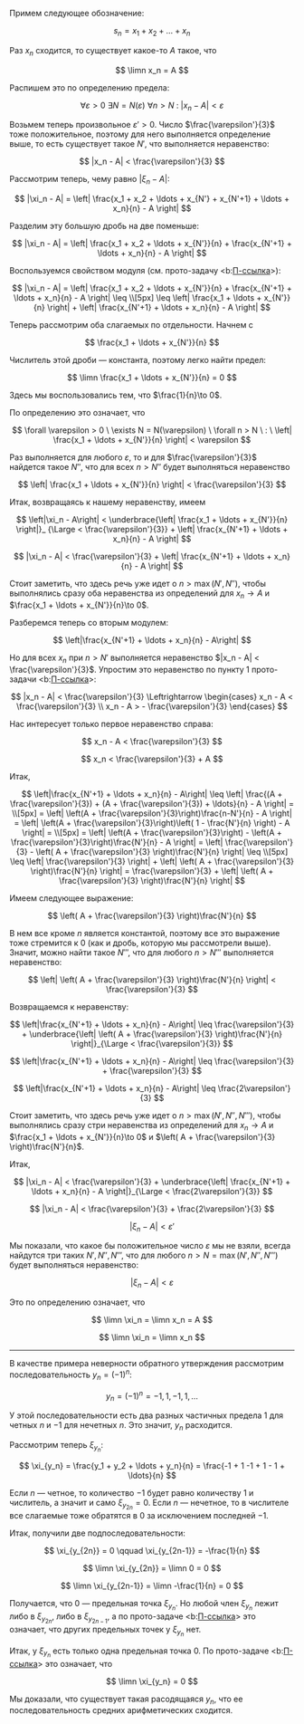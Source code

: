 Примем следующее обозначение:

$$ s_n = x_1 + x_2 + \ldots + x_n $$

Раз $x_n$ сходится, то существует какое-то $A$ такое, что

$$ \limn x_n = A $$

Распишем это по определению предела:

$$ \forall \varepsilon > 0 \ \exists N = N(\varepsilon) \ \forall n > N \ : \ |x_n - A| < \varepsilon $$

Возьмем теперь произвольное $\varepsilon' > 0$. Число $\frac{\varepsilon'}{3}$ тоже положительное, поэтому для него выполняется определение выше, то есть существует такое $N'$, что выполняется неравенство:

$$ |x_n - A| < \frac{\varepsilon'}{3} $$

Рассмотрим теперь, чему равно $|\xi_n - A|$:

$$ |\xi_n - A| = \left| \frac{x_1 + x_2 + \ldots + x_{N'} + x_{N'+1} + \ldots + x_n}{n} - A \right| $$

Разделим эту большую дробь на две поменьше:

$$ |\xi_n - A| = \left| \frac{x_1 + x_2 + \ldots + x_{N'}}{n} + \frac{x_{N'+1} + \ldots + x_n}{n} - A \right| $$

Воспользуемся свойством модуля (см. прото-задачу <b:[П-ссылка](advanced/proto/common/abs)>):

$$
    |\xi_n - A| = \left| \frac{x_1 + x_2 + \ldots + x_{N'}}{n} + \frac{x_{N'+1} + \ldots + x_n}{n} - A \right| \leq
    \\[5px]
    \leq \left| \frac{x_1 + \ldots + x_{N'}}{n} \right| + \left| \frac{x_{N'+1} + \ldots + x_n}{n} - A \right|
$$

Теперь рассмотрим оба слагаемых по отдельности. Начнем с

$$ \frac{x_1 + \ldots + x_{N'}}{n} $$

Числитель этой дроби — константа, поэтому легко найти предел:

$$ \limn \frac{x_1 + \ldots + x_{N'}}{n} = 0 $$

Здесь мы воспользовались тем, что $\frac{1}{n}\to 0$.

По определению это означает, что

$$ \forall \varepsilon > 0 \ \exists N = N(\varepsilon) \ \forall n > N \ : \ \left| \frac{x_1 + \ldots + x_{N'}}{n} \right| < \varepsilon $$

Раз выполняется для любого $\varepsilon$, то и для $\frac{\varepsilon'}{3}$ найдется такое $N''$, что для всех $n>N''$ будет выполняться неравенство

$$ \left| \frac{x_1 + \ldots + x_{N'}}{n} \right| < \frac{\varepsilon'}{3} $$

Итак, возвращаясь к нашему неравенству, имеем

$$ \left|\xi_n - A\right| < \underbrace{\left| \frac{x_1 + \ldots + x_{N'}}{n} \right|}_ {\Large < \frac{\varepsilon'}{3}} + \left| \frac{x_{N'+1} + \ldots + x_n}{n} - A \right| $$

$$ |\xi_n - A| < \frac{\varepsilon'}{3} + \left| \frac{x_{N'+1} + \ldots + x_n}{n} - A \right| $$

Стоит заметить, что здесь речь уже идет о $n > \max(N', N'')$, чтобы выполнялись сразу оба неравенства из определений для $x_n\to A$ и $\frac{x_1 + \ldots + x_{N'}}{n}\to 0$.

Разберемся теперь со вторым модулем:

$$ \left|\frac{x_{N'+1} + \ldots + x_n}{n} - A\right| $$

Но для всех $x_n$ при $n>N'$ выполняется неравенство $|x_n - A| < \frac{\varepsilon'}{3}$. Упростим это неравенство по пункту 1 прото-задачи <b:[П-ссылка](advanced/proto/common/simple-abs)>:

$$ |x_n - A| < \frac{\varepsilon'}{3} \Leftrightarrow \begin{cases} x_n - A < \frac{\varepsilon'}{3} \\ x_n - A > - \frac{\varepsilon'}{3} \end{cases} $$

Нас интересует только первое неравенство справа:

$$ x_n - A < \frac{\varepsilon'}{3} $$

$$ x_n < \frac{\varepsilon'}{3} + A $$

Итак,

$$
    \left|\frac{x_{N'+1} + \ldots + x_n}{n} - A\right| \leq \left| \frac{(A + \frac{\varepsilon'}{3}) + (A + \frac{\varepsilon'}{3}) + \ldots}{n} - A \right| =
    \\[5px]
    = \left| \left(A + \frac{\varepsilon'}{3}\right)\frac{n-N'}{n} - A \right| = \left| \left(A + \frac{\varepsilon'}{3}\right)\left( 1 - \frac{N'}{n} \right) - A \right| =
    \\[5px]
    = \left| \left(A + \frac{\varepsilon'}{3}\right) - \left(A + \frac{\varepsilon'}{3}\right)\frac{N'}{n} - A \right| = \left| \frac{\varepsilon'}{3} - \left( A + \frac{\varepsilon'}{3} \right)\frac{N'}{n} \right| \leq
    \\[5px]
    \leq \left| \frac{\varepsilon'}{3} \right| + \left| \left( A + \frac{\varepsilon'}{3} \right)\frac{N'}{n} \right| = \frac{\varepsilon'}{3} + \left| \left( A + \frac{\varepsilon'}{3} \right)\frac{N'}{n} \right|
$$

Имеем следующее выражение:

$$ \left( A + \frac{\varepsilon'}{3} \right)\frac{N'}{n} $$

В нем все кроме $n$ является константой, поэтому все это выражение тоже стремится к $0$ (как и дробь, которую мы рассмотрели выше).
Значит, можно найти такое $N'''$, что для любого $n>N'''$ выполняется неравенство:

$$ \left| \left( A + \frac{\varepsilon'}{3} \right)\frac{N'}{n} \right| < \frac{\varepsilon'}{3} $$

Возвращаемся к неравенству:

$$ \left|\frac{x_{N'+1} + \ldots + x_n}{n} - A\right| \leq \frac{\varepsilon'}{3} + \underbrace{\left| \left( A + \frac{\varepsilon'}{3} \right)\frac{N'}{n} \right|}_{\Large < \frac{\varepsilon'}{3}} $$

$$ \left|\frac{x_{N'+1} + \ldots + x_n}{n} - A\right| \leq \frac{\varepsilon'}{3} + \frac{\varepsilon'}{3}  $$

$$ \left|\frac{x_{N'+1} + \ldots + x_n}{n} - A\right| \leq \frac{2\varepsilon'}{3} $$

Стоит заметить, что здесь речь уже идет о $n > \max(N', N'', N''')$, чтобы выполнялись сразу стри неравенства из определений для $x_n\to A$ и $\frac{x_1 + \ldots + x_{N'}}{n}\to 0$ и $\left( A + \frac{\varepsilon'}{3} \right)\frac{N'}{n}$.

Итак,

$$ |\xi_n - A| < \frac{\varepsilon'}{3} + \underbrace{\left| \frac{x_{N'+1} + \ldots + x_n}{n} - A \right|}_{\Large < \frac{2\varepsilon'}{3}} $$

$$ |\xi_n - A| < \frac{\varepsilon'}{3} + \frac{2\varepsilon'}{3} $$

$$ |\xi_n - A| < \varepsilon' $$

Мы показали, что какое бы положительное число $\varepsilon$ мы не взяли, всегда найдутся три таких $N', N'', N'''$, что для любого $n> N=\max(N',N'',N''')$ будет выполняться неравенство:

$$ |\xi_n - A| < \varepsilon $$

Это по определению означает, что

$$ \limn \xi_n = \limn x_n = A $$

$$ \limn \xi_n = \limn x_n $$

---

В качестве примера неверности обратного утверждения рассмотрим последовательность $y_n = (-1)^{n}$:

$$ y_n = (-1)^{n} = -1, 1, -1, 1, \ldots $$

У этой последовательности есть два разных частичных предела $1$ для четных $n$ и $-1$ для нечетных $n$. Это значит, $y_n$ расходится.

Рассмотрим теперь $\xi_{y_n}$:

$$ \xi_{y_n} = \frac{y_1 + y_2 + \ldots + y_n}{n} = \frac{-1 + 1 -1 + 1 - 1 + \ldots}{n} $$

Если $n$ — четное, то количество $-1$ будет равно количеству $1$ и числитель, а значит и само $\xi_{y_{2n}} = 0$.
Если $n$ — нечетное, то в числителе все слагаемые тоже обратятся в $0$ за исключением последней $-1$.

Итак, получили две подпоследовательности:

$$ \xi_{y_{2n}} = 0 \qquad \xi_{y_{2n-1}} = -\frac{1}{n} $$

$$ \limn \xi_{y_{2n}} = \limn 0 = 0 $$

$$ \limn \xi_{y_{2n-1}} = \limn -\frac{1}{n} = 0 $$

Получается, что $0$ — предельная точка $\xi_{y_n}$. Но любой член $\xi_{y_n}$ лежит либо в $\xi_{y_{2n}}$, либо в $\xi_{y_{2n-1}}$, а по прото-задаче <b:[П-ссылка](advanced/proto/sequence-lim/max-limit-points)> это означает, что
других предельных точек у $\xi_{y_n}$ нет.

Итак, у $\xi_{y_n}$ есть только одна предельная точка $0$. По прото-задаче <b:[П-ссылка](advanced/proto/sequence-lim/limit-point)> это означает, что

$$ \limn \xi_{y_n} = 0 $$

Мы доказали, что существует такая расодящаяся $y_n$, что ее последовательность средних арифметических сходится.